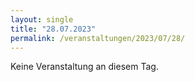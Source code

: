 ```yaml
---
layout: single
title: "28.07.2023"
permalink: /veranstaltungen/2023/07/28/
---
```


Keine Veranstaltung an diesem Tag.
